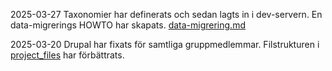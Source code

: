 2025-03-27
Taxonomier har definerats och sedan lagts in i dev-servern. En data-migrerings HOWTO har skapats. [data-migrering.md](/documentation/data-migrering.md)

2025-03-20
Drupal har fixats för samtliga gruppmedlemmar. Filstrukturen i [project_files](https://github.com/Melvinchr/shr2025_project_files) har förbättrats.
